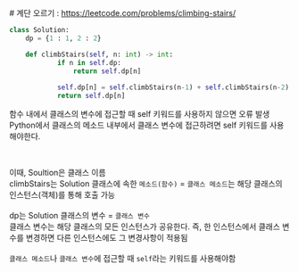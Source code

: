​# 계단 오르기 : https://leetcode.com/problems/climbing-stairs/

```python
class Solution:
    dp = {1 : 1, 2 : 2}

    def climbStairs(self, n: int) -> int:
            if n in self.dp:
                return self.dp[n]
            
            self.dp[n] = self.climbStairs(n-1) + self.climbStairs(n-2)
            return self.dp[n]
```

함수 내에서 클래스의 변수에 접근할 때 self 키워드를 사용하지 않으면 오류 발생 </br>
Python에서 클래스의 메소드 내부에서 클래스 변수에 접근하려면 self 키워드를 사용해야한다. </br>

</br>

이때, Soultion은 클래스 이름 </br>
climbStairs는 Solution 클래스에 속한 `메소드(함수)` = `클래스 메소드`는 해당 클래스의 인스턴스(객체)를 통해 호출 가능 </br></br>
dp는 Solution 클래스의 변수 = `클래스 변수` </br>
클래스 변수는 해당 클래스의 모든 인스턴스가 공유한다. 즉, 한 인스턴스에서 클래스 변수를 변경하면 다른 인스턴스에도 그 변경사항이 적용됨 </br></br>
`클래스 메소드`나 `클래스 변수`에 접근할 때 `self`라는 키워드를 사용해야함
